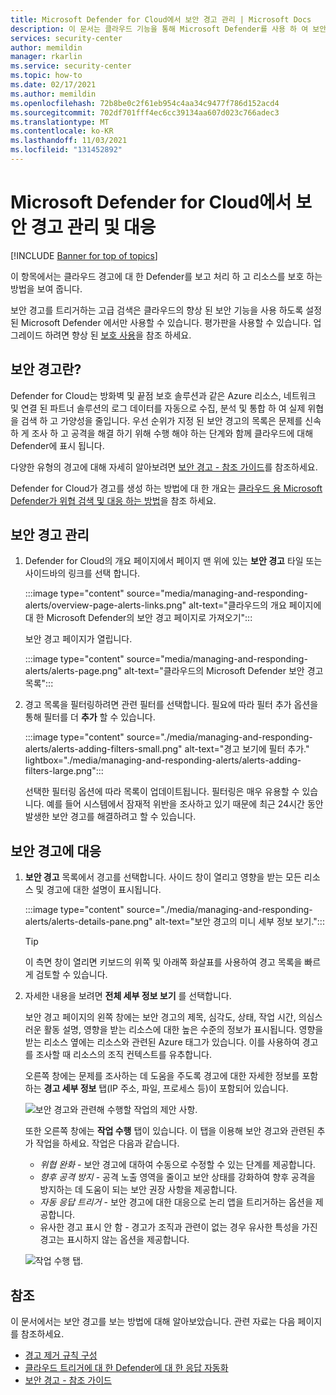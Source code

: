 ```yaml
---
title: Microsoft Defender for Cloud에서 보안 경고 관리 | Microsoft Docs
description: 이 문서는 클라우드 기능을 통해 Microsoft Defender를 사용 하 여 보안 경고를 관리 하 고 대응 하는 데 도움이 됩니다.
services: security-center
author: memildin
manager: rkarlin
ms.service: security-center
ms.topic: how-to
ms.date: 02/17/2021
ms.author: memildin
ms.openlocfilehash: 72b8be0c2f61eb954c4aa34c9477f786d152acd4
ms.sourcegitcommit: 702df701fff4ec6cc39134aa607d023c766adec3
ms.translationtype: MT
ms.contentlocale: ko-KR
ms.lasthandoff: 11/03/2021
ms.locfileid: "131452892"
---
```

# <a name="manage-and-respond-to-security-alerts-in-microsoft-defender-for-cloud"></a>Microsoft Defender for Cloud에서 보안 경고 관리 및 대응

[!INCLUDE [Banner for top of topics](./includes/banner.md)]

이 항목에서는 클라우드 경고에 대 한 Defender를 보고 처리 하 고 리소스를 보호 하는 방법을 보여 줍니다.

보안 경고를 트리거하는 고급 검색은 클라우드의 향상 된 보안 기능을 사용 하도록 설정 된 Microsoft Defender 에서만 사용할 수 있습니다. 평가판을 사용할 수 있습니다. 업그레이드 하려면 향상 된 [보호 사용](enable-enhanced-security.md)을 참조 하세요.

## <a name="what-are-security-alerts"></a>보안 경고란?
Defender for Cloud는 방화벽 및 끝점 보호 솔루션과 같은 Azure 리소스, 네트워크 및 연결 된 파트너 솔루션의 로그 데이터를 자동으로 수집, 분석 및 통합 하 여 실제 위협을 검색 하 고 가양성을 줄입니다. 우선 순위가 지정 된 보안 경고의 목록은 문제를 신속 하 게 조사 하 고 공격을 해결 하기 위해 수행 해야 하는 단계와 함께 클라우드에 대해 Defender에 표시 됩니다.

다양한 유형의 경고에 대해 자세히 알아보려면 [보안 경고 - 참조 가이드](alerts-reference.md)를 참조하세요.

Defender for Cloud가 경고를 생성 하는 방법에 대 한 개요는 [클라우드 용 Microsoft Defender가 위협 검색 및 대응 하는 방법](alerts-overview.md)을 참조 하세요.


## <a name="manage-your-security-alerts"></a>보안 경고 관리

1. Defender for Cloud의 개요 페이지에서 페이지 맨 위에 있는 **보안 경고** 타일 또는 사이드바의 링크를 선택 합니다.

    :::image type="content" source="media/managing-and-responding-alerts/overview-page-alerts-links.png" alt-text="클라우드의 개요 페이지에 대 한 Microsoft Defender의 보안 경고 페이지로 가져오기":::

    보안 경고 페이지가 열립니다.

    :::image type="content" source="media/managing-and-responding-alerts/alerts-page.png" alt-text="클라우드의 Microsoft Defender 보안 경고 목록":::

1. 경고 목록을 필터링하려면 관련 필터를 선택합니다. 필요에 따라 필터 추가 옵션을 통해 필터를 더 **추가** 할 수 있습니다.

    :::image type="content" source="./media/managing-and-responding-alerts/alerts-adding-filters-small.png" alt-text="경고 보기에 필터 추가." lightbox="./media/managing-and-responding-alerts/alerts-adding-filters-large.png":::

    선택한 필터링 옵션에 따라 목록이 업데이트됩니다. 필터링은 매우 유용할 수 있습니다. 예를 들어 시스템에서 잠재적 위반을 조사하고 있기 때문에 최근 24시간 동안 발생한 보안 경고를 해결하려고 할 수 있습니다.


## <a name="respond-to-security-alerts"></a>보안 경고에 대응

1. **보안 경고** 목록에서 경고를 선택합니다. 사이드 창이 열리고 영향을 받는 모든 리소스 및 경고에 대한 설명이 표시됩니다. 

    :::image type="content" source="./media/managing-and-responding-alerts/alerts-details-pane.png" alt-text="보안 경고의 미니 세부 정보 보기.":::

    > [!TIP]
    > 이 측면 창이 열리면 키보드의 위쪽 및 아래쪽 화살표를 사용하여 경고 목록을 빠르게 검토할 수 있습니다.

1. 자세한 내용을 보려면 **전체 세부 정보 보기** 를 선택합니다.

    보안 경고 페이지의 왼쪽 창에는 보안 경고의 제목, 심각도, 상태, 작업 시간, 의심스러운 활동 설명, 영향을 받는 리소스에 대한 높은 수준의 정보가 표시됩니다. 영향을 받는 리소스 옆에는 리소스와 관련된 Azure 태그가 있습니다. 이를 사용하여 경고를 조사할 때 리소스의 조직 컨텍스트를 유추합니다.

    오른쪽 창에는 문제를 조사하는 데 도움을 주도록 경고에 대한 자세한 정보를 포함하는 **경고 세부 정보** 탭(IP 주소, 파일, 프로세스 등)이 포함되어 있습니다.
     
    ![보안 경고와 관련해 수행할 작업의 제안 사항.](./media/managing-and-responding-alerts/security-center-alert-remediate.png)

    또한 오른쪽 창에는 **작업 수행** 탭이 있습니다. 이 탭을 이용해 보안 경고와 관련된 추가 작업을 하세요. 작업은 다음과 같습니다.
    - *위협 완화* - 보안 경고에 대하여 수동으로 수정할 수 있는 단계를 제공합니다.
    - *향후 공격 방지* - 공격 노출 영역을 줄이고 보안 상태를 강화하여 향후 공격을 방지하는 데 도움이 되는 보안 권장 사항을 제공합니다.
    - *자동 응답 트리거* - 보안 경고에 대한 대응으로 논리 앱을 트리거하는 옵션을 제공합니다.
    - 유사한 경고 표시 안 함 - 경고가 조직과 관련이 없는 경우 유사한 특성을 가진 경고는 표시하지 않는 옵션을 제공합니다.

    ![작업 수행 탭.](./media/managing-and-responding-alerts/alert-take-action.png)




## <a name="see-also"></a>참조

이 문서에서는 보안 경고를 보는 방법에 대해 알아보았습니다. 관련 자료는 다음 페이지를 참조하세요.

- [경고 제거 규칙 구성](alerts-suppression-rules.md)
- [클라우드 트리거에 대 한 Defender에 대 한 응답 자동화](workflow-automation.md)
- [보안 경고 - 참조 가이드](alerts-reference.md)
